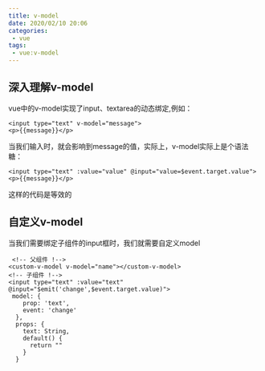 ```yaml
---
title: v-model
date: 2020/02/10 20:06
categories: 
 - vue
tags: 
 - vue:v-model
---
```


<!-- more -->

## 深入理解v-model

vue中的v-model实现了input、textarea的动态绑定,例如：
```vue
<input type="text" v-model="message">
<p>{{message}}</p>
```

当我们输入时，就会影响到message的值，实际上，v-model实际上是个语法糖：
```vue
<input type="text" :value="value" @input="value=$event.target.value">
<p>{{message}}</p>
```
这样的代码是等效的

## 自定义v-model

当我们需要绑定子组件的input框时，我们就需要自定义model

```vue
 <!-- 父组件 !-->
<custom-v-model v-model="name"></custom-v-model>
<!-- 子组件 !-->
<input type="text" :value="text" @input="$emit('change',$event.target.value)">
 model: {
    prop: 'text',
    event: 'change'
  },
  props: {
    text: String,
    default() {
      return ""
    }
  }
```
